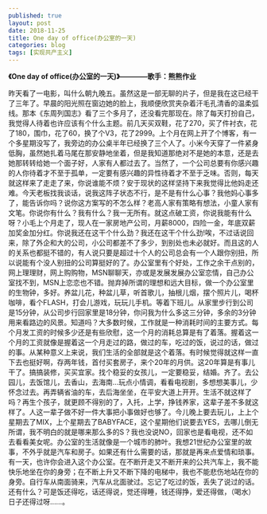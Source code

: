 ```yaml
---
published: true
layout: post
date: 2018-11-25
title: One day of office(办公室的一天)
categories: blog
tags: [实现共产主义]
---
```

**《One day of office(办公室的一天)》————歌手：熊熊作业**

昨天看了一电影，叫什么朝九晚五。虽然这是一部无聊的片子，但是我在这已经干了三年了。早晨的阳光照在窗边她的脸上，我顺便欣赏夹杂着汗毛孔清香的温柔弧线。那本《东周列国志》看了三个多月了，还没看完那现在。除了每天打扮自己，我觉得人待着也许应该有个什么主题。前几天买双鞋，花了270，买了件衬衣，花了180，围巾，花了60，换了个V3，花了2999。上个月在网上开了个博客，有一个多星期没写了，我旁边的办公桌半年已经换了三个人了。小米今天穿了一件紧身低胸，虽然她扎着马尾在那安静地坐着，但是我知道那绝对不是她的本意，还是去她那转转给她一个面子好，人家有人都过去了。当然了，一个公司总要有你感兴趣的人你待着才不至于孤单，一定要有感兴趣的异性待着才不至于乏味。否则，每天就这样来了走走了来，你说谁能不烦？安于现状的这样坚持下来我觉得比他妈走还难。今天老板找我谈话，说我这阵子状态不行，是不是有什么心事？我他妈心事多了，能告诉你吗？说你这方案写的不怎么样？老高人家有策略有想法，小童人家有文笔。你说你有什么？我有什么？我一无所有。就这点破工资，你说我能有什么呀？小毛上个月走了，现人在一家房地产公司，月薪8000，四险一金，年底双薪加奖金加分红。你说我还在这干个什么劲？我还在这干个什么劲!唉，不过话说回来，除了外企和大的公司，小公司都差不了多少，到别处也未必就好。而且这的人的关系也都挺不错的，有人说只要是超过十个人的公司总会有一个人跟你别扭，所以说能有个没人别扭的公司算挺好的了。办公室里有个好处，工作之余干点别的，网上理理财，网上购购物，MSN聊聊天，亦或是发展发展办公室恋情，自己办公室找不到，MSN上恋恋也不错。抛弃掉所谓的理想和远大目标，做一个办公室里的生物钟，多好。养盆儿花，种盆儿草，听首歌儿，抽根儿烟，摆个照片儿，喝杯咖啡，看个FLASH，打会儿游戏，玩玩儿手机。等着下班儿。从家里步行到公司是15分钟，从公司步行回家里是18分钟，你问我为什么多这三分钟，多余的3分钟用来看路边的风景。知道吗？大多数时候，工作就是一种消耗时间的主要方式。每个月发工资的时候多少还是有些欣慰，这一个月的消耗总算是有了着落。握着这一个月的工资就像是握着这一个月走过的路，做过的车，吃过的饭，说过的话，做过的事。从某种意义上来说，我们生活的全部就是这个着落。有时候觉得就这样一直下去也挺好啊，存两年钱，首付买套房子，来个20年的月供。这20年算是有事儿干了。搞搞装修，买买宜家。找个稳妥的女孩儿，一定要稳妥，结婚。齐了。去公园儿，去饭馆儿，去香山，去海南…玩点小情调，看看电视剧，多想想美事儿，少怀念过去。再弄辆省油的车，去后海坐坐，在平安大道上开开。生活不就这样了吗？再生个孩子，就更顾不得别的了，入托，上学，挣钱养家，这辈子差不多就这样了。人这一辈子做不好一件大事把小事做好也够了。今儿晚上要去玩儿，上上个星期去了MIX，上个星期去了BABYFACE，这个星期他们说要去YES，去哪儿倒无所谓，我不明白的就是哪来那么多的S？我也没说NO，回家也是看电视，还不如去看看美女呢。办公室的生活就像是一个城市的肺叶。我想21世纪办公室里的故事，不外乎就是汽车和房子。如果还有什么需要的话，那就是再来点爱情和琐事。有一天，也许你会进入这个办公室。在不断开走又不断开来的公共汽车上，我不能快乐地坐在你的身旁；在不断上升又不断下降的电梯中，我也不能悲伤地站在你的身旁。自行车从南面骑来，汽车从北面驶过。忘记了吃过的饭，丢失了说过的话。还有什么？可是饭还得吃，话还得说，觉还得睡，钱还得挣，爱还得做，（喝水）日子还得过呀……。

